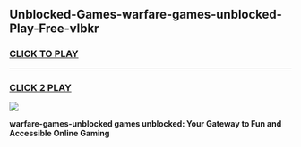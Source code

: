 
## Unblocked-Games-warfare-games-unblocked-Play-Free-vlbkr
<h3>
<a href="https://premium76.site?title=warfare-games-unblocked&ref=20A">CLICK TO PLAY</a></h3>
<hr>

<h3>
<a href="https://premium76.site?title=warfare-games-unblocked&ref=20A">CLICK 2 PLAY</a>
  
</h3>

<a href="https://premium76.site?title=warfare-games-unblocked&ref=20A"><img src="https://clearcache.store/games.png"></a>


**warfare-games-unblocked games unblocked: Your Gateway to Fun and Accessible Online Gaming**
